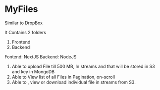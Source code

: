 # MyFiles
Similar to DropBox

It Contains 2 folders
1. Frontend
2. Backend

Fontend: NextJS
Backend: NodeJS

1. Able to upload File till 500 MB, In streams and that will be stored in S3 and key in MongoDB
2. Able to View list of  all Files in Pagination, on-scroll
3. Able to , view or download individual file in streams from S3.
